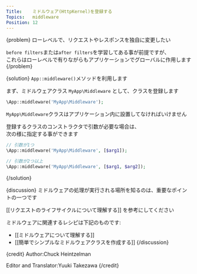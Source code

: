 ```yaml
---
Title:    ミドルウェア(HttpKernel)を登録する
Topics:   middleware
Position: 12
---
```


{problem}
ローレベルで、リクエストやレスポンスを独自に変更したい

`before filters`または`after filters`を学習してある事が前提ですが、  
これらはローレベルで有りながらもアプリケーションでグローバルに作用します
{/problem}

{solution}
`App::middleware()`メソッドを利用します

まず、ミドルウェアクラス `MyApp\Middleware` として、クラスを登録します

```php
\App::middleware('MyApp\Middleware');
```

`MyApp\Middleware`クラスはアプリケーション内に設置してなければいけません

登録するクラスのコンストラクタで引数が必要な場合は、  
次の様に指定する事ができます

```php
// 引数が1つ
\App::middleware('MyApp\Middleware', [$arg1]);

// 引数が2つ以上
\App::middleware('MyApp\Middleware', [$arg1, $arg2]);
```
{/solution}

{discussion}
ミドルウェアの処理が実行される場所を知るのは、重要なポイントの一つです

[[リクエストのライフサイクルについて理解する]] を参考にしてください  

ミドルウェアに関連するレシピは下記のものです:

* [[ミドルウェアについて理解する]]
* [[簡単でシンプルなミドルウェアクラスを作成する]]
{/discussion}

{credit}
Author:Chuck Heintzelman

Editor and Translator:Yuuki Takezawa
{/credit}
